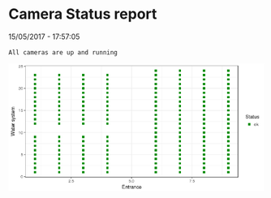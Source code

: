 Camera Status report
================
15/05/2017 - 17:57:05

    All cameras are up and running

![](camreport_files/figure-markdown_github/unnamed-chunk-2-1.png)
